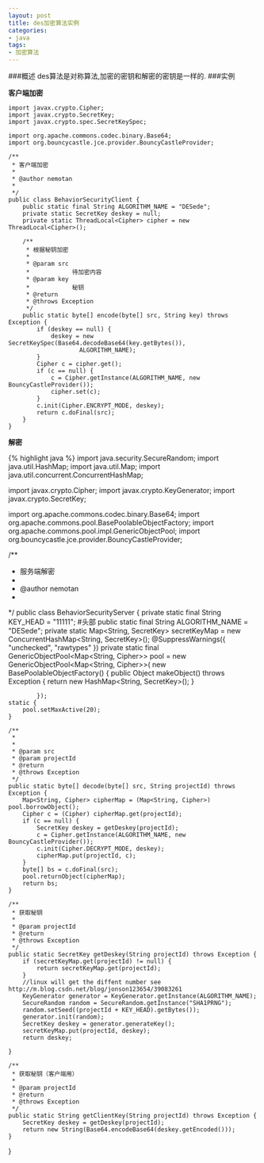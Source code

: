 ```yaml
---
layout: post
title: des加密算法实例
categories:
- java
tags:
- 加密算法
---
```

###概述
des算法是对称算法,加密的密钥和解密的密钥是一样的.
###实例

**客户端加密**

```jav
import javax.crypto.Cipher;
import javax.crypto.SecretKey;
import javax.crypto.spec.SecretKeySpec;

import org.apache.commons.codec.binary.Base64;
import org.bouncycastle.jce.provider.BouncyCastleProvider;

/**
 * 客户端加密
 * 
 * @author nemotan
 * 
 */
public class BehaviorSecurityClient {
	public static final String ALGORITHM_NAME = "DESede";
	private static SecretKey deskey = null;
	private static ThreadLocal<Cipher> cipher = new ThreadLocal<Cipher>();

	/**
	 * 根据秘钥加密
	 * 
	 * @param src
	 *            待加密内容
	 * @param key
	 *            秘钥
	 * @return
	 * @throws Exception
	 */
	public static byte[] encode(byte[] src, String key) throws Exception {
		if (deskey == null) {
			deskey = new SecretKeySpec(Base64.decodeBase64(key.getBytes()),
					ALGORITHM_NAME);
		}
		Cipher c = cipher.get();
		if (c == null) {
			c = Cipher.getInstance(ALGORITHM_NAME, new BouncyCastleProvider());
			cipher.set(c);
		}
		c.init(Cipher.ENCRYPT_MODE, deskey);
		return c.doFinal(src);
	}
}

```
**解密**

{% highlight java %}
import java.security.SecureRandom;
import java.util.HashMap;
import java.util.Map;
import java.util.concurrent.ConcurrentHashMap;

import javax.crypto.Cipher;
import javax.crypto.KeyGenerator;
import javax.crypto.SecretKey;

import org.apache.commons.codec.binary.Base64;
import org.apache.commons.pool.BasePoolableObjectFactory;
import org.apache.commons.pool.impl.GenericObjectPool;
import org.bouncycastle.jce.provider.BouncyCastleProvider;

/**
 * 服务端解密
 * 
 * @author nemotan
 * 
 */
public class BehaviorSecurityServer {
	private static final String KEY_HEAD = "11111"; #头部
	public static final String ALGORITHM_NAME = "DESede";
	private static Map<String, SecretKey> secretKeyMap = new ConcurrentHashMap<String, SecretKey>();
	@SuppressWarnings({ "unchecked", "rawtypes" })
	private static final GenericObjectPool<Map<String, Cipher>> pool = new GenericObjectPool<Map<String, Cipher>>(
			new BasePoolableObjectFactory() {
				public Object makeObject() throws Exception {
					return new HashMap<String, SecretKey>();
				}

			});
	static {
		pool.setMaxActive(20);
	}

	/**
	 * 
	 * 
	 * @param src
	 * @param projectId
	 * @return
	 * @throws Exception
	 */
	public static byte[] decode(byte[] src, String projectId) throws Exception {
		Map<String, Cipher> cipherMap = (Map<String, Cipher>) pool.borrowObject();
		Cipher c = (Cipher) cipherMap.get(projectId);
		if (c == null) {
			SecretKey deskey = getDeskey(projectId);
			c = Cipher.getInstance(ALGORITHM_NAME, new BouncyCastleProvider());
			c.init(Cipher.DECRYPT_MODE, deskey);
			cipherMap.put(projectId, c);
		}
		byte[] bs = c.doFinal(src);
		pool.returnObject(cipherMap);
		return bs;
	}

	/**
	 * 获取秘钥
	 * 
	 * @param projectId
	 * @return
	 * @throws Exception
	 */
	public static SecretKey getDeskey(String projectId) throws Exception {
		if (secretKeyMap.get(projectId) != null) {
			return secretKeyMap.get(projectId);
		}
		//linux will get the diffent number see http://m.blog.csdn.net/blog/jonson123654/39083261
		KeyGenerator generator = KeyGenerator.getInstance(ALGORITHM_NAME);
		SecureRandom random = SecureRandom.getInstance("SHA1PRNG");
        random.setSeed((projectId + KEY_HEAD).getBytes());
		generator.init(random);
		SecretKey deskey = generator.generateKey();
		secretKeyMap.put(projectId, deskey);
		return deskey;

	}

	/**
	 * 获取秘钥（客户端用）
	 * 
	 * @param projectId
	 * @return
	 * @throws Exception
	 */
	public static String getClientKey(String projectId) throws Exception {
		SecretKey deskey = getDeskey(projectId);
		return new String(Base64.encodeBase64(deskey.getEncoded()));
	}
}

```
